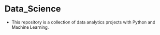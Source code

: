 # Data_Science
- This repository is a collection of data analytics projects with Python and Machine Learning.
